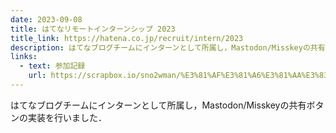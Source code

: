 ```yaml
---
date: 2023-09-08
title: はてなリモートインターンシップ 2023
title_link: https://hatena.co.jp/recruit/intern/2023
description: はてなブログチームにインターンとして所属し，Mastodon/Misskeyの共有ボタンの実装を行いました．
links: 
  - text: 参加記録
    url: https://scrapbox.io/sno2wman/%E3%81%AF%E3%81%A6%E3%81%AA%E3%83%AA%E3%83%A2%E3%83%BC%E3%83%88%E3%82%A4%E3%83%B3%E3%82%BF%E3%83%BC%E3%83%B32023%E3%81%AB%E5%8F%82%E5%8A%A0%E3%81%97%E3%81%BE%E3%81%97%E3%81%9F
---
```


はてなブログチームにインターンとして所属し，Mastodon/Misskeyの共有ボタンの実装を行いました．
